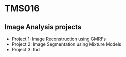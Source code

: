 # TMS016
## Image Analysis projects

- Project 1: Image Reconstruction using GMRFs
- Project 2: Image Segmentation using Mixture Models
- Project 3: tbd
